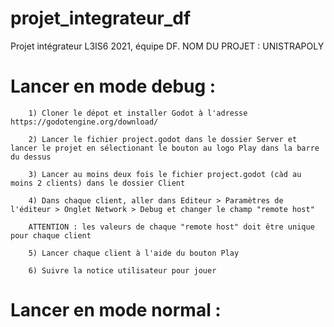 # projet_integrateur_df

Projet intégrateur L3IS6 2021, équipe DF.
NOM DU PROJET : UNISTRAPOLY

# Lancer en mode debug :
```
    1) Cloner le dépot et installer Godot à l'adresse https://godotengine.org/download/

    2) Lancer le fichier project.godot dans le dossier Server et lancer le projet en sélectionant le bouton au logo Play dans la barre du dessus

    3) Lancer au moins deux fois le fichier project.godot (càd au moins 2 clients) dans le dossier Client

    4) Dans chaque client, aller dans Editeur > Paramètres de l'éditeur > Onglet Network > Debug et changer le champ "remote host"

    ATTENTION : les valeurs de chaque "remote host" doit être unique pour chaque client

    5) Lancer chaque client à l'aide du bouton Play

    6) Suivre la notice utilisateur pour jouer
```
# Lancer en mode normal :
    
